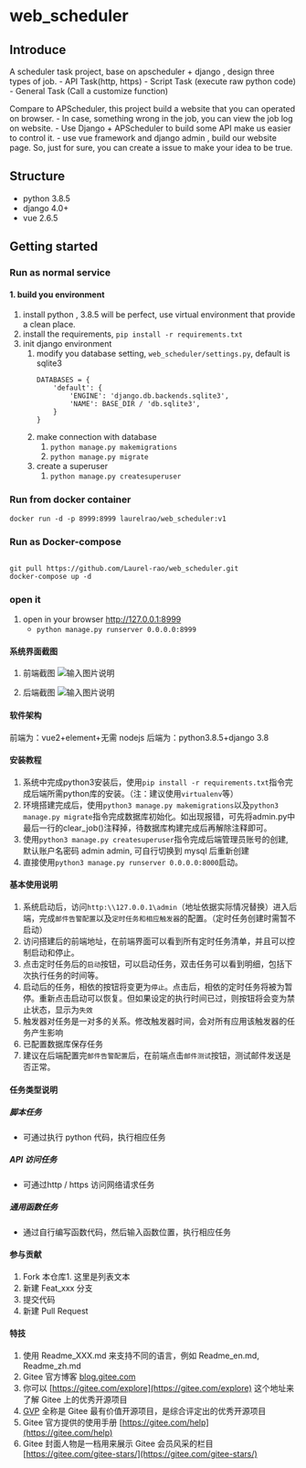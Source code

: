 # web_scheduler

## Introduce

A scheduler task project, base on apscheduler + django , design three types of job.
    - API Task(http, https)
    - Script Task (execute raw python code)
    - General Task (Call a customize function)
  
Compare to APScheduler, this project build a website that you can operated on browser.
    - In case, something wrong in the job, you can view the job log on website.
    - Use Django + APScheduler to build some API make us easier to control it.
    - use vue framework and django admin , build our website page.
So, just for sure, you can create a issue to make your idea to be true.  
  
## Structure

- python 3.8.5
- django 4.0+
- vue 2.6.5

## Getting started

### Run as normal service
#### 1. build you environment

1. install python , 3.8.5 will be perfect, use virtual environment that provide a clean place.
2. install the requirements, `pip install -r requirements.txt`
3. init django environment
    1. modify you database setting, `web_scheduler/settings.py`, default is sqlite3
        ```
        DATABASES = {
            'default': {
                'ENGINE': 'django.db.backends.sqlite3',
                'NAME': BASE_DIR / 'db.sqlite3',
            }
        }
       ```
    2. make connection with database
        1. `python manage.py makemigrations`
        2. `python manage.py migrate`
    3. create a superuser
        1. `python manage.py createsuperuser`


   
   
### Run from docker container

```
docker run -d -p 8999:8999 laurelrao/web_scheduler:v1
```

### Run as Docker-compose

```

git pull https://github.com/Laurel-rao/web_scheduler.git
docker-compose up -d

```
### open it
1. open in your browser http://127.0.0.1:8999
    - `python manage.py runserver 0.0.0.0:8999`



#### 系统界面截图
1.  前端截图
![输入图片说明](https://images.gitee.com/uploads/images/2021/0319/112213_791d44bd_1419487.png "1616124103(1).png")

2.  后端截图
![输入图片说明](https://images.gitee.com/uploads/images/2021/0319/112521_21e348a7_1419487.png "1616124147(1).png")


#### 软件架构
前端为：vue2+element+无需 nodejs
后端为：python3.8.5+django 3.8


#### 安装教程

1.  系统中完成python3安装后，使用`pip install -r requirements.txt`指令完成后端所需python库的安装。（注：建议使用`virtualenv`等）
2.  环境搭建完成后，使用`python3 manage.py makemigrations`以及`python3 manage.py migrate`指令完成数据库初始化。如出现报错，可先将admin.py中最后一行的clear_job()注释掉，待数据库构建完成后再解除注释即可。
3.  使用`python3 manage.py createsuperuser`指令完成后端管理员账号的创建, 默认账户名密码 admin admin, 可自行切换到 mysql 后重新创建
4.  直接使用`python3 manage.py runserver 0.0.0.0:8000`启动。

#### 基本使用说明

1.  系统启动后，访问`http:\\127.0.0.1\admin`（地址依据实际情况替换）进入后端，完成`邮件告警配置`以及`定时任务和相应触发器`的配置。（定时任务创建时需暂不启动）
2.  访问搭建后的前端地址，在前端界面可以看到所有定时任务清单，并且可以控制启动和停止。
3.  点击定时任务后的`启动`按钮，可以启动任务，双击任务可以看到明细，包括下次执行任务的时间等。
4.  启动后的任务，相依的按钮将变更为`停止`。点击后，相依的定时任务将被为暂停。重新点击启动可以恢复。但如果设定的执行时间已过，则按钮将会变为禁止状态，显示为`失效`
5.  触发器对任务是一对多的关系。修改触发器时间，会对所有应用该触发器的任务产生影响
6.  已配置数据库保存任务
7.  建议在后端配置完`邮件告警配置`后，在前端点击`邮件测试`按钮，测试邮件发送是否正常。


#### 任务类型说明

##### 脚本任务
- 可通过执行 python 代码，执行相应任务

##### API 访问任务
- 可通过http / https 访问网络请求任务

##### 通用函数任务
- 通过自行编写函数代码，然后输入函数位置，执行相应任务

#### 参与贡献

1.  Fork 本仓库1. 这里是列表文本
2.  新建 Feat_xxx 分支
3.  提交代码
4.  新建 Pull Request


#### 特技

1.  使用 Readme\_XXX.md 来支持不同的语言，例如 Readme\_en.md, Readme\_zh.md
2.  Gitee 官方博客 [blog.gitee.com](https://blog.gitee.com)
3.  你可以 [https://gitee.com/explore](https://gitee.com/explore) 这个地址来了解 Gitee 上的优秀开源项目
4.  [GVP](https://gitee.com/gvp) 全称是 Gitee 最有价值开源项目，是综合评定出的优秀开源项目
5.  Gitee 官方提供的使用手册 [https://gitee.com/help](https://gitee.com/help)
6.  Gitee 封面人物是一档用来展示 Gitee 会员风采的栏目 [https://gitee.com/gitee-stars/](https://gitee.com/gitee-stars/)
